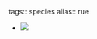 tags:: species
alias:: rue

- ![](https://peach-geographical-bat-397.mypinata.cloud/ipfs/QmPVJpdYYkWbGfSn8tbMJHnfybZ1tGRqe5Tvei7cwJjLCJ)